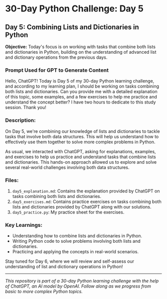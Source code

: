 # 30-Day Python Challenge: Day 5

## Day 5: Combining Lists and Dictionaries in Python

**Objective:** Today's focus is on working with tasks that combine both lists and dictionaries in Python, building on the understanding of advanced list and dictionary operations from the previous days.

### Prompt Used for GPT to Generate Content
Hello, ChatGPT! Today is Day 5 of my 30-day Python learning challenge, and according to my learning plan, I should be working on tasks combining both lists and dictionaries. Can you provide me with a detailed explanation of this topic, some examples, and a few exercises to help me practice and understand the concept better? I have two hours to dedicate to this study session. Thank you!

### Description:

On Day 5, we're combining our knowledge of lists and dictionaries to tackle tasks that involve both data structures. This will help us understand how to effectively use them together to solve more complex problems in Python.

As usual, we interacted with ChatGPT, asking for explanations, examples, and exercises to help us practice and understand tasks that combine lists and dictionaries. This hands-on approach allowed us to explore and solve several real-world challenges involving both data structures.

### Files:

1. `day5_explanation.md`: Contains the explanation provided by ChatGPT on tasks combining both lists and dictionaries.
2. `day5_exercises.md`: Contains practice exercises on tasks combining both lists and dictionaries provided by ChatGPT along with our solutions.
3. `day5_practice.py`: My practice sheet for the exercises.

### Key Learnings:

- Understanding how to combine lists and dictionaries in Python.
- Writing Python code to solve problems involving both lists and dictionaries.
- Practicing and applying the concepts in real-world scenarios.

Stay tuned for Day 6, where we will review and self-assess our understanding of list and dictionary operations in Python!

---

*This repository is part of a 30-day Python learning challenge with the help of ChatGPT, an AI model by OpenAI. Follow along as we progress from basic to more complex Python topics.*
